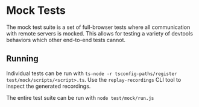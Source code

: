 # Mock Tests

The mock test suite is a set of full-browser tests where all communication with remote servers is mocked.  This allows for testing a variety of devtools behaviors which other end-to-end tests cannot.

## Running

Individual tests can be run with `ts-node -r tsconfig-paths/register test/mock/scripts/<script>.ts`. Use the `replay-recordings` CLI tool to inspect the generated recordings.

The entire test suite can be run with `node test/mock/run.js`
